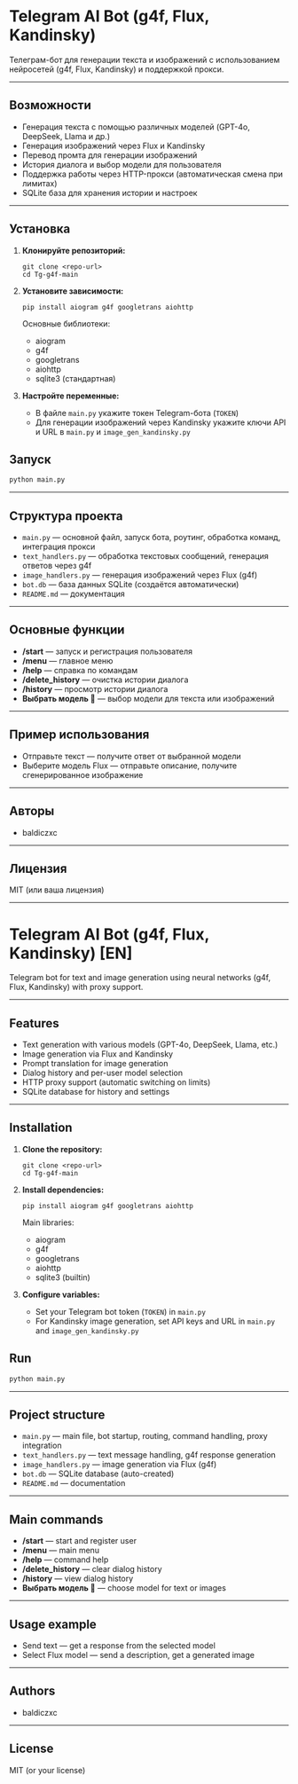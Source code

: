 # Telegram AI Bot (g4f, Flux, Kandinsky)

Телеграм-бот для генерации текста и изображений с использованием нейросетей (g4f, Flux, Kandinsky) и поддержкой прокси.

---

## Возможности

- Генерация текста с помощью различных моделей (GPT-4o, DeepSeek, Llama и др.)
- Генерация изображений через Flux и Kandinsky
- Перевод промта для генерации изображений
- История диалога и выбор модели для пользователя
- Поддержка работы через HTTP-прокси (автоматическая смена при лимитах)
- SQLite база для хранения истории и настроек

---

## Установка

1. **Клонируйте репозиторий:**
   ```
   git clone <repo-url>
   cd Tg-g4f-main
   ```

2. **Установите зависимости:**
   ```
   pip install aiogram g4f googletrans aiohttp 
   ```
   Основные библиотеки:  
   - aiogram
   - g4f
   - googletrans
   - aiohttp
   - sqlite3 (стандартная)

3. **Настройте переменные:**
   - В файле `main.py` укажите токен Telegram-бота (`TOKEN`)
   - Для генерации изображений через Kandinsky укажите ключи API и URL в `main.py` и `image_gen_kandinsky.py`


## Запуск

```bash
python main.py
```

---

## Структура проекта

- `main.py` — основной файл, запуск бота, роутинг, обработка команд, интеграция прокси
- `text_handlers.py` — обработка текстовых сообщений, генерация ответов через g4f
- `image_handlers.py` — генерация изображений через Flux (g4f)
- `bot.db` — база данных SQLite (создаётся автоматически)
- `README.md` — документация

---


## Основные функции

- **/start** — запуск и регистрация пользователя
- **/menu** — главное меню
- **/help** — справка по командам
- **/delete_history** — очистка истории диалога
- **/history** — просмотр истории диалога
- **Выбрать модель 🤖** — выбор модели для текста или изображений

---

## Пример использования

- Отправьте текст — получите ответ от выбранной модели
- Выберите модель Flux — отправьте описание, получите сгенерированное изображение

---

## Авторы

- baldiczxc

---

## Лицензия

MIT (или ваша лицензия)

---

# Telegram AI Bot (g4f, Flux, Kandinsky) [EN]

Telegram bot for text and image generation using neural networks (g4f, Flux, Kandinsky) with proxy support.

---

## Features

- Text generation with various models (GPT-4o, DeepSeek, Llama, etc.)
- Image generation via Flux and Kandinsky
- Prompt translation for image generation
- Dialog history and per-user model selection
- HTTP proxy support (automatic switching on limits)
- SQLite database for history and settings

---

## Installation

1. **Clone the repository:**
   ```
   git clone <repo-url>
   cd Tg-g4f-main
   ```

2. **Install dependencies:**
   ```
   pip install aiogram g4f googletrans aiohttp 
   ```
   Main libraries:  
   - aiogram
   - g4f
   - googletrans
   - aiohttp
   - sqlite3 (builtin)

3. **Configure variables:**
   - Set your Telegram bot token (`TOKEN`) in `main.py`
   - For Kandinsky image generation, set API keys and URL in `main.py` and `image_gen_kandinsky.py`


## Run

```bash
python main.py
```

---

## Project structure

- `main.py` — main file, bot startup, routing, command handling, proxy integration
- `text_handlers.py` — text message handling, g4f response generation
- `image_handlers.py` — image generation via Flux (g4f)
- `bot.db` — SQLite database (auto-created)
- `README.md` — documentation

---


## Main commands

- **/start** — start and register user
- **/menu** — main menu
- **/help** — command help
- **/delete_history** — clear dialog history
- **/history** — view dialog history
- **Выбрать модель 🤖** — choose model for text or images

---



## Usage example

- Send text — get a response from the selected model
- Select Flux model — send a description, get a generated image

---

## Authors

- baldiczxc

---

## License

MIT (or your license)

